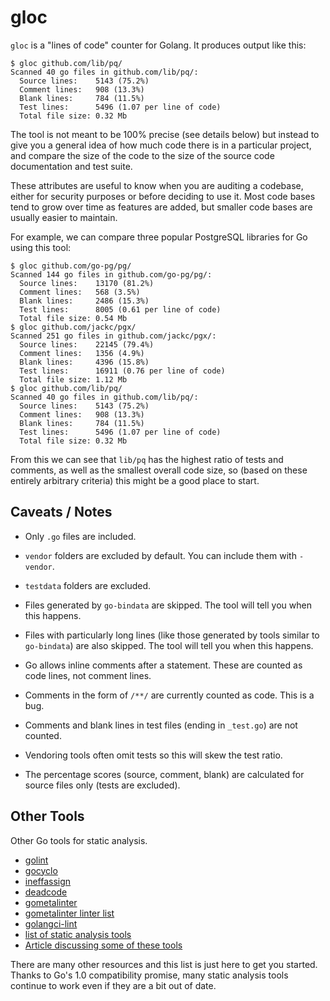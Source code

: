 # gloc

`gloc` is a "lines of code" counter for Golang. It produces output like this:

```
$ gloc github.com/lib/pq/
Scanned 40 go files in github.com/lib/pq/:
  Source lines:    5143 (75.2%)
  Comment lines:   908 (13.3%)
  Blank lines:     784 (11.5%)
  Test lines:      5496 (1.07 per line of code)
  Total file size: 0.32 Mb
```

The tool is not meant to be 100% precise (see details below) but instead to
give you a general idea of how much code there is in a particular project, and
compare the size of the code to the size of the source code documentation and
test suite.

These attributes are useful to know when you are auditing a codebase, either for
security purposes or before deciding to use it. Most code bases tend to grow
over time as features are added, but smaller code bases are usually easier to
maintain.

For example, we can compare three popular PostgreSQL libraries for Go using this
tool:

```
$ gloc github.com/go-pg/pg/
Scanned 144 go files in github.com/go-pg/pg/:
  Source lines:    13170 (81.2%)
  Comment lines:   568 (3.5%)
  Blank lines:     2486 (15.3%)
  Test lines:      8005 (0.61 per line of code)
  Total file size: 0.54 Mb
$ gloc github.com/jackc/pgx/
Scanned 251 go files in github.com/jackc/pgx/:
  Source lines:    22145 (79.4%)
  Comment lines:   1356 (4.9%)
  Blank lines:     4396 (15.8%)
  Test lines:      16911 (0.76 per line of code)
  Total file size: 1.12 Mb
$ gloc github.com/lib/pq/
Scanned 40 go files in github.com/lib/pq/:
  Source lines:    5143 (75.2%)
  Comment lines:   908 (13.3%)
  Blank lines:     784 (11.5%)
  Test lines:      5496 (1.07 per line of code)
  Total file size: 0.32 Mb
```

From this we can see that `lib/pq` has the highest ratio of tests and comments,
as well as the smallest overall code size, so (based on these entirely arbitrary
criteria) this might be a good place to start.

## Caveats / Notes

- Only `.go` files are included.

- `vendor` folders are excluded by default. You can include them with `-vendor`.

- `testdata` folders are excluded.

- Files generated by `go-bindata` are skipped. The tool will tell you when this
  happens.

- Files with particularly long lines (like those generated by tools similar to
  `go-bindata`) are also skipped. The tool will tell you when this happens.

- Go allows inline comments after a statement. These are counted as code lines,
  not comment lines.

- Comments in the form of `/**/` are currently counted as code. This is a bug.

- Comments and blank lines in test files (ending in `_test.go`) are not counted.

- Vendoring tools often omit tests so this will skew the test ratio.

- The percentage scores (source, comment, blank) are calculated for source files
  only (tests are excluded).

## Other Tools

Other Go tools for static analysis.

- [golint](https://github.com/golang/lint)
- [gocyclo](https://github.com/fzipp/gocyclo)
- [ineffassign](https://github.com/gordonklaus/ineffassign)
- [deadcode](https://github.com/remyoudompheng/go-misc/tree/master/deadcode)
- [gometalinter](https://github.com/alecthomas/gometalinter)
- [gometalinter linter list](https://github.com/alecthomas/gometalinter#supported-linters)
- [golangci-lint](https://github.com/golangci/golangci-lint)
- [list of static analysis tools](https://github.com/mre/awesome-static-analysis#go)
- [Article discussing some of these tools](https://remy.io/blog/simple-tools-to-improve-your-go-code/)

There are many other resources and this list is just here to get you started.
Thanks to Go's 1.0 compatibility promise, many static analysis tools continue to
work even if they are a bit out of date.
